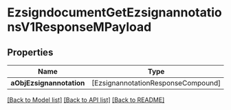 # EzsigndocumentGetEzsignannotationsV1ResponseMPayload

## Properties
Name | Type | Description | Notes
------------ | ------------- | ------------- | -------------
**aObjEzsignannotation** | [EzsignannotationResponseCompound] |  | 

[[Back to Model list]](../README.md#documentation-for-models) [[Back to API list]](../README.md#documentation-for-api-endpoints) [[Back to README]](../README.md)


